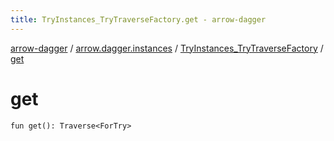 ```yaml
---
title: TryInstances_TryTraverseFactory.get - arrow-dagger
---
```


[arrow-dagger](../../index.html) / [arrow.dagger.instances](../index.html) / [TryInstances_TryTraverseFactory](index.html) / [get](./get.html)

# get

`fun get(): Traverse<ForTry>`